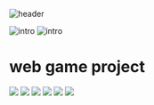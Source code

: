 ![header](https://capsule-render.vercel.app/api?type=waving&color=auto&height=300&section=header&text=1stProject&fontSize=70)

![intro](https://capsule-render.vercel.app/api?type=transparent&text=2025_1st_project%20&fontAlign=50&fontSize=40&section=intro&height=50)
![intro](https://capsule-render.vercel.app/api?type=transparent&text=이대현,최윤서&fontAlign=50&fontSize=16&section=intro&height=50)

# web game project

<p align="left">
  <img src="https://img.shields.io/badge/react-%2361DAFB.svg?&style=for-the-badge&logo=react&logoColor=black" />
  <img src="https://img.shields.io/badge/javascript-%23F7DF1E.svg?&style=for-the-badge&logo=javascript&logoColor=black" />
  <img src="https://img.shields.io/badge/html5-%23E34F26.svg?&style=for-the-badge&logo=html5&logoColor=white" />
  <img src="https://img.shields.io/badge/spring-%236DB33F.svg?&style=for-the-badge&logo=spring&logoColor=white" />
  <img src="https://img.shields.io/badge/java-%23007396.svg?&style=for-the-badge&logo=java&logoColor=white" />
  <img src="https://img.shields.io/badge/mysql-%234479A1.svg?&style=for-the-badge&logo=mysql&logoColor=white" />
</p>
